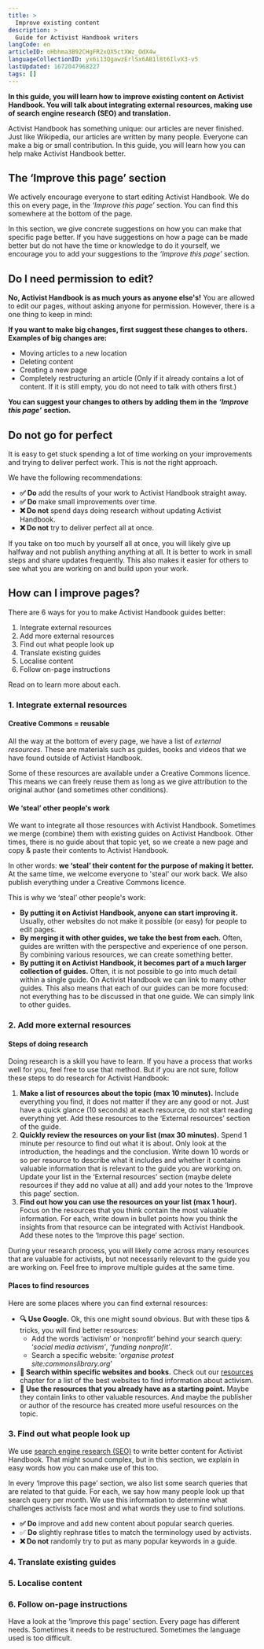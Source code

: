```yaml
---
title: >
  Improve existing content
description: >
  Guide for Activist Handbook writers
langCode: en
articleID: oHbhma3B92CHgFR2xQX5ctXWz_OdX4w_
languageCollectionID: yx6i13QgawzErlSx6AB1l8t6IlvX3-v5
lastUpdated: 1672047968227
tags: []
---
```


**In this guide, you will learn how to improve existing content on Activist Handbook. You will talk about integrating external resources, making use of search engine research (SEO) and translation.**

Activist Handbook has something unique: our articles are never finished. Just like Wikipedia, our articles are written by many people. Everyone can make a big or small contribution. In this guide, you will learn how you can help make Activist Handbook better.

## The ‘Improve this page’ section

We actively encourage everyone to start editing Activist Handbook. We do this on every page, in the _‘Improve this page’_ section. You can find this somewhere at the bottom of the page.

In this section, we give concrete suggestions on how you can make that specific page better. If you have suggestions on how a page can be made better but do not have the time or knowledge to do it yourself, we encourage you to add your suggestions to the _‘Improve this page’_ section.

## Do I need permission to edit?

**No, Activist Handbook is as much yours as anyone else's!** You are allowed to edit our pages, without asking anyone for permission. However, there is a one thing to keep in mind:

**If you want to make big changes, first suggest these changes to others. Examples of big changes are:**

-   Moving articles to a new location
-   Deleting content
-   Creating a new page
-   Completely restructuring an article (Only if it already contains a lot of content. If it is still empty, you do not need to talk with others first.)

**You can suggest your changes to others by adding them in the** _**‘Improve this page’**_ **section.**

## Do not go for perfect

It is easy to get stuck spending a lot of time working on your improvements and trying to deliver perfect work. This is not the right approach.

We have the following recommendations:

-   **✅ Do** add the results of your work to Activist Handbook straight away.
-   **✅ Do** make small improvements over time.
-   **❌ Do not** spend days doing research without updating Activist Handbook.
-   **❌ Do not** try to deliver perfect all at once.

If you take on too much by yourself all at once, you will likely give up halfway and not publish anything anything at all. It is better to work in small steps and share updates frequently. This also makes it easier for others to see what you are working on and build upon your work.

## How can I improve pages?

There are 6 ways for you to make Activist Handbook guides better:

1.  Integrate external resources
2.  Add more external resources
3.  Find out what people look up
4.  Translate existing guides
5.  Localise content
6.  Follow on-page instructions

Read on to learn more about each.

### 1\. Integrate external resources

#### Creative Commons = reusable

All the way at the bottom of every page, we have a list of _external resources._ These are materials such as guides, books and videos that we have found outside of Activist Handbook.

Some of these resources are available under a Creative Commons licence. This means we can freely reuse them as long as we give attribution to the original author (and sometimes other conditions).

#### We ‘steal’ other people's work

We want to integrate all those resources with Activist Handbook. Sometimes we merge (combine) them with existing guides on Activist Handbook. Other times, there is no guide about that topic yet, so we create a new page and copy & paste their contents to Activist Handbook.

In other words: **we ‘steal’ their content for the purpose of making it better.** At the same time, we welcome everyone to 'steal' our work back. We also publish everything under a Creative Commons licence.

This is why we ‘steal’ other people's work:

-   **By putting it on Activist Handbook, anyone can start improving it.** Usually, other websites do not make it possible (or easy) for people to edit pages.
-   **By merging it with other guides, we take the best from each.** Often, guides are written with the perspective and experience of one person. By combining various resources, we can create something better.
-   **By putting it on Activist Handbook, it becomes part of a much larger collection of guides.** Often, it is not possible to go into much detail within a single guide. On Activist Handbook we can link to many other guides. This also means that each of our guides can be more focused: not everything has to be discussed in that one guide. We can simply link to other guides.

### 2\. Add more external resources

#### Steps of doing research

Doing research is a skill you have to learn. If you have a process that works well for you, feel free to use that method. But if you are not sure, follow these steps to do research for Activist Handbook:

1.  **Make a list of resources about the topic (max 10 minutes).** Include everything you find, it does not matter if they are any good or not. Just have a quick glance (10 seconds) at each resource, do not start reading everything yet. Add these resources to the ‘External resources’ section of the guide.
2.  **Quickly review the resources on your list (max 30 minutes).** Spend 1 minute per resource to find out what it is about. Only look at the introduction, the headings and the conclusion. Write down 10 words or so per resource to describe what it includes and whether it contains valuable information that is relevant to the guide you are working on. Update your list in the ‘External resources' section (maybe delete resources if they add no value at all) and add your notes to the ‘Improve this page’ section.
3.  **Find out how you can use the resources on your list (max 1 hour).** Focus on the resources that you think contain the most valuable information. For each, write down in bullet points how you think the insights from that resource can be integrated with Activist Handbook. Add these notes to the ‘Improve this page’ section.

During your research process, you will likely come across many resources that are valuable for activists, but not necessarily relevant to the guide you are working on. Feel free to improve multiple guides at the same time.

#### Places to find resources

Here are some places where you can find external resources:

-   **🔍 Use Google.** Ok, this one might sound obvious. But with these tips & tricks, you will find better resources:
    -   Add the words ‘activism’ or ‘nonprofit’ behind your search query: ‘_social media activism’_, _‘funding nonprofit’_.
    -   Search a specific website: ‘_organise protest site:commonslibrary.org_’
-   **🔗 Search within specific websites and books.** Check out our [resources](/resources) chapter for a list of the best websites to find information about activism.
-   **👀 Use the resources that you already have as a starting point.** Maybe they contain links to other valuable resources. And maybe the publisher or author of the resource has created more useful resources on the topic.

### 3\. Find out what people look up

We use [search engine research (SEO)](/tools/seo) to write better content for Activist Handbook. That might sound complex, but in this section, we explain in easy words how you can make use of this too.

In every ‘Improve this page’ section, we also list some search queries that are related to that guide. For each, we say how many people look up that search query per month. We use this information to determine what challenges activists face most and what words they use to find solutions.

-   **✅ Do** improve and add new content about popular search queries.
-   ✅ **Do** slightly rephrase titles to match the terminology used by activists.
-   **❌ Do not** randomly try to put as many popular keywords in a guide.

### 4\. Translate existing guides

### 5\. Localise content

### 6\. Follow on-page instructions

Have a look at the ‘Improve this page' section. Every page has different needs. Sometimes it needs to be restructured. Sometimes the language used is too difficult.